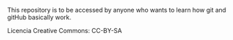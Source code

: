 This repository is to be accessed by anyone who wants to learn how git and gitHub basically work.

Licencia Creative Commons: CC-BY-SA